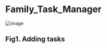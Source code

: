 # Family_Task_Manager

![image](https://github.com/user-attachments/assets/8f6bf509-ff17-44f4-8979-67b606534f0e)

<h2>Fig1. Adding tasks</h2>
